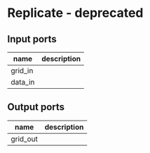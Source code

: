 [headline]:<>
Replicate - deprecated
======================
[headline]:<>
[inputPorts]:<>
Input ports
-----------
|name|description|
|-|-|
|grid_in||
|data_in||


[inputPorts]:<>
[outputPorts]:<>
Output ports
------------
|name|description|
|-|-|
|grid_out||


[outputPorts]:<>
[parameters]:<>

[parameters]:<>
